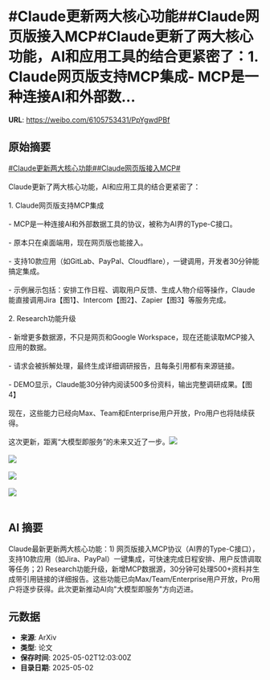 # #Claude更新两大核心功能##Claude网页版接入MCP#Claude更新了两大核心功能，AI和应用工具的结合更紧密了：1. Claude网页版支持MCP集成- MCP是一种连接AI和外部数...

**URL**: https://weibo.com/6105753431/PpYgwdPBf

## 原始摘要

<a href="https://m.weibo.cn/search?containerid=231522type%3D1%26t%3D10%26q%3D%23Claude%E6%9B%B4%E6%96%B0%E4%B8%A4%E5%A4%A7%E6%A0%B8%E5%BF%83%E5%8A%9F%E8%83%BD%23&amp;extparam=%23Claude%E6%9B%B4%E6%96%B0%E4%B8%A4%E5%A4%A7%E6%A0%B8%E5%BF%83%E5%8A%9F%E8%83%BD%23" data-hide=""><span class="surl-text">#Claude更新两大核心功能#</span></a><a href="https://m.weibo.cn/search?containerid=231522type%3D1%26t%3D10%26q%3D%23Claude%E7%BD%91%E9%A1%B5%E7%89%88%E6%8E%A5%E5%85%A5MCP%23&amp;extparam=%23Claude%E7%BD%91%E9%A1%B5%E7%89%88%E6%8E%A5%E5%85%A5MCP%23" data-hide=""><span class="surl-text">#Claude网页版接入MCP#</span></a><br><br>Claude更新了两大核心功能，AI和应用工具的结合更紧密了：<br><br>1. Claude网页版支持MCP集成<br><br>- MCP是一种连接AI和外部数据工具的协议，被称为AI界的Type-C接口。<br> <br>- 原本只在桌面端用，现在网页版也能接入。<br> <br>- 支持10款应用（如GitLab、PayPal、Cloudflare），一键调用，开发者30分钟能搞定集成。<br> <br>- 示例展示包括：安排工作日程、调取用户反馈、生成人物介绍等操作，Claude能直接调用Jira【图1】、Intercom【图2】、Zapier【图3】等服务完成。<br> <br>2. Research功能升级<br><br>- 新增更多数据源，不只是网页和Google Workspace，现在还能读取MCP接入应用的数据。<br> <br>- 请求会被拆解处理，最终生成详细调研报告，且每条引用都有来源链接。<br> <br>- DEMO显示，Claude能30分钟内阅读500多份资料，输出完整调研成果。【图4】<br> <br>现在，这些能力已经向Max、Team和Enterprise用户开放，Pro用户也将陆续获得。<br><br>这次更新，距离“大模型即服务”的未来又近了一步。<img style="" src="https://tvax1.sinaimg.cn/large/006Fd7o3gy1i118ykk5nhg30tw0gqqv7.gif" referrerpolicy="no-referrer"><br><br><img style="" src="https://tvax2.sinaimg.cn/large/006Fd7o3gy1i118yluhgdg30u00ggkjl.gif" referrerpolicy="no-referrer"><br><br><img style="" src="https://tvax3.sinaimg.cn/large/006Fd7o3gy1i118yngnmkg30oc0gux6r.gif" referrerpolicy="no-referrer"><br><br><img style="" src="https://tvax1.sinaimg.cn/large/006Fd7o3gy1i118z2m910g30u00gehdv.gif" referrerpolicy="no-referrer"><br><br>

## AI 摘要

Claude最新更新两大核心功能：1) 网页版接入MCP协议（AI界的Type-C接口），支持10款应用（如Jira、PayPal）一键集成，可快速完成日程安排、用户反馈调取等任务；2) Research功能升级，新增MCP数据源，30分钟可处理500+资料并生成带引用链接的详细报告。这些功能已向Max/Team/Enterprise用户开放，Pro用户将逐步获得。此次更新推动AI向"大模型即服务"方向迈进。

## 元数据

- **来源**: ArXiv
- **类型**: 论文
- **保存时间**: 2025-05-02T12:03:00Z
- **目录日期**: 2025-05-02

